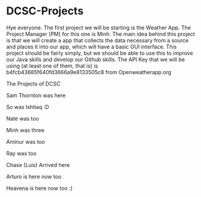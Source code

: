 # DCSC-Projects

Hye everyone. The first project we will be starting is the Weather App. The Project Manager (PM) for this one is Minh. 
The main idea behind this project is that we will create a app that collects the data necessary from a source and places it into our app, 
which will have a basic GUI interface. This project should be fairly simply, but we should be able to use this to improve our Java skills
and develop our Github skills.
The API Key that we will be using (at least one of them, that is) is b4fcb43685f640fd3666a9e8133505c8 from Openweatherapp.org
















The Projects of DCSC

Sam Thornton was here

So was Ishtiaq :D

Nate was too

Minh was three

Aminur was too

Ray was too 

Chase (Luis) Arrived here

Arturo is here now too

Heavena is here now too :)
